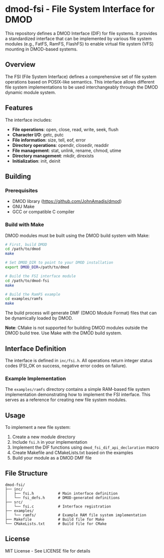 # dmod-fsi - File System Interface for DMOD

This repository defines a DMOD Interface (DIF) for file systems. It provides a standardized interface that can be implemented by various file system modules (e.g., FatFS, RamFS, FlashFS) to enable virtual file system (VFS) mounting in DMOD-based systems.

## Overview

The FSI (File System Interface) defines a comprehensive set of file system operations based on POSIX-like semantics. This interface allows different file system implementations to be used interchangeably through the DMOD dynamic module system.

## Features

The interface includes:
- **File operations**: open, close, read, write, seek, flush
- **Character I/O**: getc, putc
- **File information**: size, tell, eof, error
- **Directory operations**: opendir, closedir, readdir
- **File management**: stat, unlink, rename, chmod, utime
- **Directory management**: mkdir, direxists
- **Initialization**: init, deinit

## Building

### Prerequisites

- DMOD library (https://github.com/JohnAmadis/dmod)
- GNU Make
- GCC or compatible C compiler

### Build with Make

DMOD modules must be built using the DMOD build system with Make:

```bash
# First, build DMOD
cd /path/to/dmod
make

# Set DMOD_DIR to point to your DMOD installation
export DMOD_DIR=/path/to/dmod

# Build the FSI interface module
cd /path/to/dmod-fsi
make

# Build the RamFS example
cd examples/ramfs
make
```

The build process will generate DMF (DMOD Module Format) files that can be dynamically loaded by DMOD.

**Note**: CMake is not supported for building DMOD modules outside the DMOD build tree. Use Make with the DMOD build system.

## Interface Definition

The interface is defined in `inc/fsi.h`. All operations return integer status codes (FSI_OK on success, negative error codes on failure).

### Example Implementation

The `examples/ramfs` directory contains a simple RAM-based file system implementation demonstrating how to implement the FSI interface. This serves as a reference for creating new file system modules.

## Usage

To implement a new file system:

1. Create a new module directory
2. Include `fsi.h` in your implementation
3. Implement the DIF functions using `dmod_fsi_dif_api_declaration` macro
4. Create Makefile and CMakeLists.txt based on the examples
5. Build your module as a DMOD DMF file

## File Structure

```
dmod-fsi/
├── inc/
│   ├── fsi.h           # Main interface definition
│   └── fsi_defs.h      # DMOD-generated definitions
├── src/
│   └── fsi.c           # Interface registration
├── examples/
│   └── ramfs/          # Example RAM file system implementation
├── Makefile            # Build file for Make
└── CMakeLists.txt      # Build file for CMake
```

## License

MIT License - See LICENSE file for details
